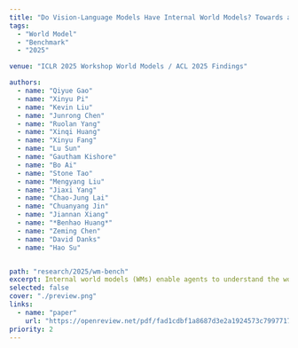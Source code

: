 ```yaml
---
title: "Do Vision-Language Models Have Internal World Models? Towards an Atomic Evaluation"
tags:
  - "World Model"
  - "Benchmark"
  - "2025"

venue: "ICLR 2025 Workshop World Models / ACL 2025 Findings"

authors:
  - name: "Qiyue Gao"
  - name: "Xinyu Pi"
  - name: "Kevin Liu"
  - name: "Junrong Chen"
  - name: "Ruolan Yang"
  - name: "Xinqi Huang"
  - name: "Xinyu Fang"
  - name: "Lu Sun"
  - name: "Gautham Kishore"
  - name: "Bo Ai"
  - name: "Stone Tao"
  - name: "Mengyang Liu"
  - name: "Jiaxi Yang"
  - name: "Chao-Jung Lai"
  - name: "Chuanyang Jin"
  - name: "Jiannan Xiang"
  - name: "*Benhao Huang*"
  - name: "Zeming Chen"
  - name: "David Danks"
  - name: "Hao Su"


path: "research/2025/wm-bench"
excerpt: Internal world models (WMs) enable agents to understand the world's state and predict transitions, serving as the basis for advanced deliberative reasoning. Recent large Vision-Language Models (VLMs), such as GPT-4o and Gemini, exhibit potential as general-purpose WMs. While the latest studies have evaluated and shown limitations in specific capabilities such as visual understanding, a systematic evaluation of VLMs' fundamental WM abilities remains absent. Drawing on comparative psychology and cognitive science, we propose a two-stage framework that assesses Perception (visual, spatial, temporal, quantitative, and motion) and Prediction (mechanistic simulation, transitive inference, compositional inference) to provide an atomic evaluation of VLMs as WMs. Guided by this framework, we introduce WM-ABench, a large-scale benchmark comprising 23 fine-grained evaluation dimensions across 6 diverse simulated environments with controlled counterfactual simulations. Through 517 controlled experiments on 11 latest commercial and open-source VLMs, we find that these models exhibit striking limitations in basic world model abilities. For instance, all models perform at near-random accuracy when distinguishing motion trajectories. Additionally, they lack disentangled understanding---e.g., they tend to believe blue objects move faster than green ones. More rich results and analyses reveal significant gaps between VLMs and human-level world modeling.
selected: false
cover: "./preview.png"
links:
  - name: "paper"
    url: "https://openreview.net/pdf/fad1cdbf1a8687d3e2a1924573c79977176f6b06.pdf"
priority: 2
---
```



```

```
